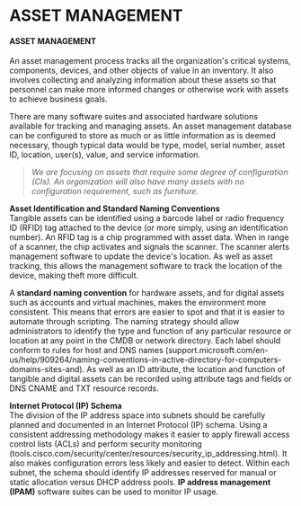 # ASSET MANAGEMENT

#### ASSET MANAGEMENT

An asset management process tracks all the organization's critical systems, components, devices, and other objects of value in an inventory. It also involves collecting and analyzing information about these assets so that personnel can make more informed changes or otherwise work with assets to achieve business goals.

There are many software suites and associated hardware solutions available for tracking and managing assets. An asset management database can be configured to store as much or as little information as is deemed necessary, though typical data would be type, model, serial number, asset ID, location, user(s), value, and service information.

> _We are focusing on assets that require some degree of configuration (CIs). An organization will also have many assets with no configuration requirement, such as furniture._

**Asset Identification and Standard Naming Conventions**  
Tangible assets can be identified using a barcode label or radio frequency ID (RFID) tag attached to the device (or more simply, using an identification number). An RFID tag is a chip programmed with asset data. When in range of a scanner, the chip activates and signals the scanner. The scanner alerts management software to update the device's location. As well as asset tracking, this allows the management software to track the location of the device, making theft more difficult.

A **standard naming convention** for hardware assets, and for digital assets such as accounts and virtual machines, makes the environment more consistent. This means that errors are easier to spot and that it is easier to automate through scripting. The naming strategy should allow administrators to identify the type and function of any particular resource or location at any point in the CMDB or network directory. Each label should conform to rules for host and DNS names (support.microsoft.com/en-us/help/909264/naming-conventions-in-active-directory-for-computers-domains-sites-and). As well as an ID attribute, the location and function of tangible and digital assets can be recorded using attribute tags and fields or DNS CNAME and TXT resource records.

**Internet Protocol (IP) Schema**  
The division of the IP address space into subnets should be carefully planned and documented in an Internet Protocol (IP) schema. Using a consistent addressing methodology makes it easier to apply firewall access control lists (ACLs) and perform security monitoring (tools.cisco.com/security/center/resources/security\_ip\_addressing.html). It also makes configuration errors less likely and easier to detect. Within each subnet, the schema should identify IP addresses reserved for manual or static allocation versus DHCP address pools. **IP address management (IPAM)** software suites can be used to monitor IP usage.